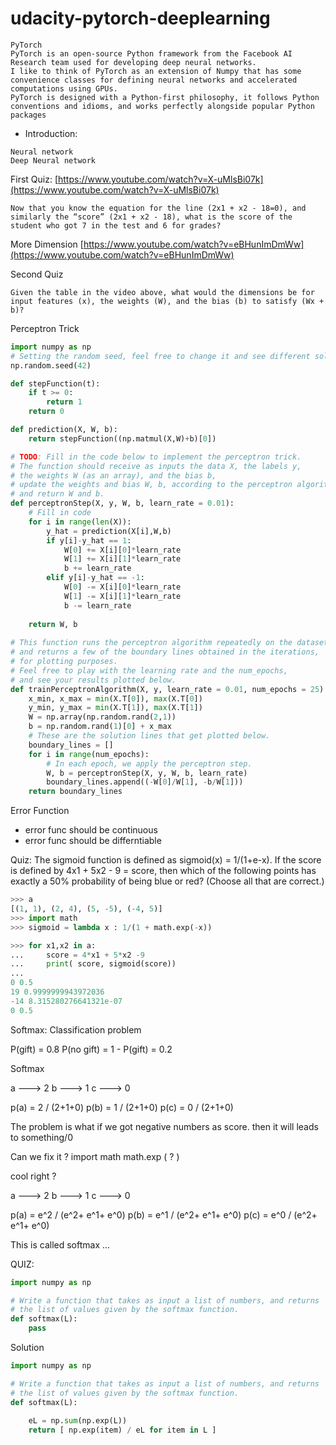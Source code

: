 # udacity-pytorch-deeplearning


```
PyTorch
PyTorch is an open-source Python framework from the Facebook AI Research team used for developing deep neural networks. 
I like to think of PyTorch as an extension of Numpy that has some convenience classes for defining neural networks and accelerated computations using GPUs. 
PyTorch is designed with a Python-first philosophy, it follows Python conventions and idioms, and works perfectly alongside popular Python packages
```


- Introduction:
```
Neural network
Deep Neural network
```

First Quiz:
[https://www.youtube.com/watch?v=X-uMlsBi07k](https://www.youtube.com/watch?v=X-uMlsBi07k)
```
Now that you know the equation for the line (2x1 + x2 - 18=0), and similarly the “score” (2x1 + x2 - 18), what is the score of the student who got 7 in the test and 6 for grades?
```

More Dimension
[https://www.youtube.com/watch?v=eBHunImDmWw](https://www.youtube.com/watch?v=eBHunImDmWw)

Second Quiz

```
Given the table in the video above, what would the dimensions be for input features (x), the weights (W), and the bias (b) to satisfy (Wx + b)?
```

Perceptron Trick
```python
import numpy as np
# Setting the random seed, feel free to change it and see different solutions.
np.random.seed(42)

def stepFunction(t):
    if t >= 0:
        return 1
    return 0

def prediction(X, W, b):
    return stepFunction((np.matmul(X,W)+b)[0])

# TODO: Fill in the code below to implement the perceptron trick.
# The function should receive as inputs the data X, the labels y,
# the weights W (as an array), and the bias b,
# update the weights and bias W, b, according to the perceptron algorithm,
# and return W and b.
def perceptronStep(X, y, W, b, learn_rate = 0.01):
    # Fill in code
    for i in range(len(X)):
        y_hat = prediction(X[i],W,b)
        if y[i]-y_hat == 1:
            W[0] += X[i][0]*learn_rate
            W[1] += X[i][1]*learn_rate
            b += learn_rate
        elif y[i]-y_hat == -1:
            W[0] -= X[i][0]*learn_rate
            W[1] -= X[i][1]*learn_rate
            b -= learn_rate
        
    return W, b
    
# This function runs the perceptron algorithm repeatedly on the dataset,
# and returns a few of the boundary lines obtained in the iterations,
# for plotting purposes.
# Feel free to play with the learning rate and the num_epochs,
# and see your results plotted below.
def trainPerceptronAlgorithm(X, y, learn_rate = 0.01, num_epochs = 25):
    x_min, x_max = min(X.T[0]), max(X.T[0])
    y_min, y_max = min(X.T[1]), max(X.T[1])
    W = np.array(np.random.rand(2,1))
    b = np.random.rand(1)[0] + x_max
    # These are the solution lines that get plotted below.
    boundary_lines = []
    for i in range(num_epochs):
        # In each epoch, we apply the perceptron step.
        W, b = perceptronStep(X, y, W, b, learn_rate)
        boundary_lines.append((-W[0]/W[1], -b/W[1]))
    return boundary_lines

```

Error Function
- error func should be continuous
- error func should be differntiable


Quiz:
The sigmoid function is defined as sigmoid(x) = 1/(1+e-x). If the score is defined by 4x1 + 5x2 - 9 = score, then which of the following points has exactly a 50% probability of being blue or red? (Choose all that are correct.)



```python
>>> a
[(1, 1), (2, 4), (5, -5), (-4, 5)]
>>> import math
>>> sigmoid = lambda x : 1/(1 + math.exp(-x))

>>> for x1,x2 in a:
...     score = 4*x1 + 5*x2 -9
...     print( score, sigmoid(score))
... 
0 0.5
19 0.9999999943972036
-14 8.315280276641321e-07
0 0.5
```


Softmax:
Classification problem

P(gift) = 0.8
P(no gift) = 1 - P(gift) = 0.2

Softmax

a ---> 2
b ---> 1
c ---> 0


p(a) = 2 / (2+1+0)
p(b) = 1 / (2+1+0)
p(c) = 0 / (2+1+0)

The problem is what if we got negative numbers as score.
then it will leads to something/0

Can we fix it ?
import math
math.exp ( ? ) 

cool right ?

a ---> 2
b ---> 1
c ---> 0

p(a) = e^2 / (e^2+ e^1+ e^0)
p(b) = e^1 / (e^2+ e^1+ e^0)
p(c) = e^0 / (e^2+ e^1+ e^0)

This is called softmax ...


QUIZ:

```python
import numpy as np

# Write a function that takes as input a list of numbers, and returns
# the list of values given by the softmax function.
def softmax(L):
    pass
```

Solution

```python
import numpy as np

# Write a function that takes as input a list of numbers, and returns
# the list of values given by the softmax function.
def softmax(L):
    
    eL = np.sum(np.exp(L))
    return [ np.exp(item) / eL for item in L ]
```